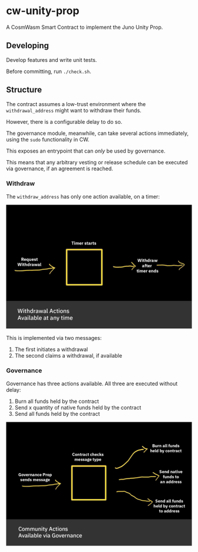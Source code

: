 # cw-unity-prop

A CosmWasm Smart Contract to implement the Juno Unity Prop.

## Developing

Develop features and write unit tests.

Before committing, run `./check.sh`.

## Structure

The contract assumes a low-trust environment where the `withdrawal_address` might want to withdraw their funds.

However, there is a configurable delay to do so.

The governance module, meanwhile, can take several actions immediately, using the `sudo` functionality in CW.

This exposes an entrypoint that can _only_ be used by governance.

This means that any arbitrary vesting or release schedule can be executed via governance, if an agreement is reached.

### Withdraw

The `withdraw_address` has only one action available, on a timer:

![Actions available to the withdraw address](doc/withdrawal_actions.png)

This is implemented via two messages:

1. The first initiates a withdrawal
2. The second claims a withdrawal, if available

### Governance

Governance has three actions available. All three are executed without delay:

1. Burn all funds held by the contract
2. Send x quantity of native funds held by the contract
3. Send all funds held by the contract

![Actions available via the governance module](doc/gov_actions.png)
